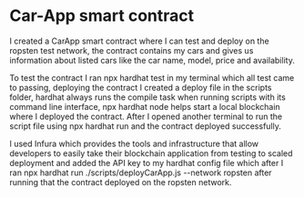 # Car-App smart contract

I created a CarApp smart contract where I can test and deploy on the ropsten test network, the contract contains my cars and gives us information about listed cars like the car name, model, price and availability.

To test the contract I ran npx hardhat test in my terminal which all test came to passing, deploying the contract I created a deploy file in the scripts folder, hardhat always runs the compile task when running scripts with its command line interface, npx hardhat node helps start a local blockchain where I deployed the contract. After I opened another terminal to run the script file using npx hardhat run and the contract deployed successfully.

I used Infura which provides the tools and infrastructure that allow developers to easily take their blockchain application from testing to scaled deployment and added the API key to my hardhat config file which after I ran npx hardhat run ./scripts/deployCarApp.js --network ropsten after running that the contract deployed on the ropsten network.
